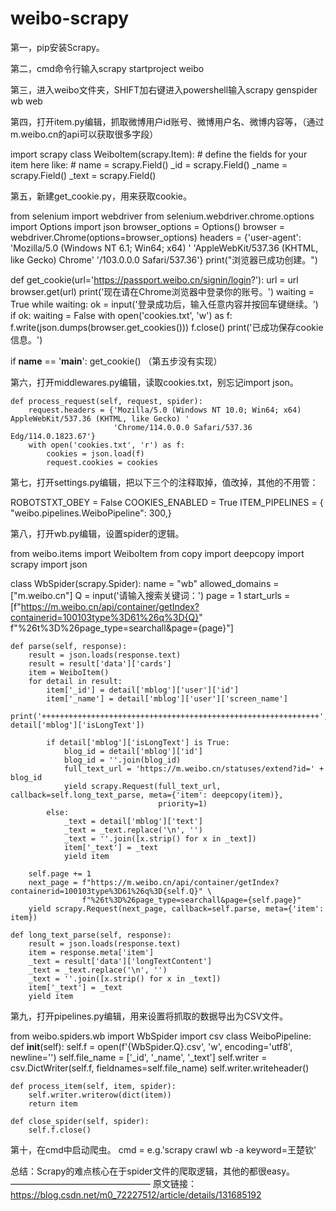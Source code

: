 # weibo-scrapy
第一，pip安装Scrapy。

第二，cmd命令行输入scrapy startproject weibo

第三，进入weibo文件夹，SHIFT加右键进入powershell输入scrapy genspider wb web

第四，打开item.py编辑，抓取微博用户id账号、微博用户名、微博内容等，（通过m.weibo.cn的api可以获取很多字段）

import scrapy
class WeiboItem(scrapy.Item):
    # define the fields for your item here like:
    # name = scrapy.Field()
    _id = scrapy.Field()
    _name = scrapy.Field()
    _text = scrapy.Field()
    
第五，新建get_cookie.py，用来获取cookie。

from selenium import webdriver
from selenium.webdriver.chrome.options import Options
import json
browser_options = Options()
browser = webdriver.Chrome(options=browser_options)
headers = {'user-agent': 'Mozilla/5.0 (Windows NT 6.1; Win64; x64) '
                         'AppleWebKit/537.36 (KHTML, like Gecko) Chrome'
                         '/103.0.0.0 Safari/537.36'}
print("浏览器已成功创建。")
 
 
def get_cookie(url='https://passport.weibo.cn/signin/login?'):
    url = url
    browser.get(url)
    print('现在请在Chrome浏览器中登录你的账号。')
    waiting = True
    while waiting:
        ok = input('登录成功后，输入任意内容并按回车键继续。')
        if ok:
            waiting = False
    with open('cookies.txt', 'w') as f:
        f.write(json.dumps(browser.get_cookies()))
        f.close()
    print('已成功保存cookie信息。')
 
 
if __name__ == '__main__':
    get_cookie()
（第五步没有实现）

第六，打开middlewares.py编辑，读取cookies.txt，别忘记import json。

    def process_request(self, request, spider):
        request.headers = {'Mozilla/5.0 (Windows NT 10.0; Win64; x64) AppleWebKit/537.36 (KHTML, like Gecko) '
                           'Chrome/114.0.0.0 Safari/537.36 Edg/114.0.1823.67'}
        with open('cookies.txt', 'r') as f:
            cookies = json.load(f)
            request.cookies = cookies

第七，打开settings.py编辑，把以下三个的注释取掉，值改掉，其他的不用管：

ROBOTSTXT_OBEY = False
COOKIES_ENABLED = True
ITEM_PIPELINES = {
    "weibo.pipelines.WeiboPipeline": 300,}
    
第八，打开wb.py编辑，设置spider的逻辑。

from weibo.items import WeiboItem
from copy import deepcopy
import scrapy
import json
 
class WbSpider(scrapy.Spider):
    name = "wb"
    allowed_domains = ["m.weibo.cn"]
    Q = input('请输入搜索关键词：')
    page = 1
    start_urls = [f"https://m.weibo.cn/api/container/getIndex?containerid=100103type%3D61%26q%3D{Q}"
                  f"%26t%3D%26page_type=searchall&page={page}"]
 
    def parse(self, response):
        result = json.loads(response.text)
        result = result['data']['cards']
        item = WeiboItem()
        for detail in result:
            item['_id'] = detail['mblog']['user']['id']
            item['_name'] = detail['mblog']['user']['screen_name']
            print('++++++++++++++++++++++++++++++++++++++++++++++++++++++++++++++', detail['mblog']['isLongText'])
 
            if detail['mblog']['isLongText'] is True:
                blog_id = detail['mblog']['id']
                blog_id = ''.join(blog_id)
                full_text_url = 'https://m.weibo.cn/statuses/extend?id=' + blog_id
                yield scrapy.Request(full_text_url, callback=self.long_text_parse, meta={'item': deepcopy(item)},
                                     priority=1)
            else:
                _text = detail['mblog']['text']
                _text = _text.replace('\n', '')
                _text = ''.join([x.strip() for x in _text])
                item['_text'] = _text
                yield item
 
        self.page += 1
        next_page = f"https://m.weibo.cn/api/container/getIndex?containerid=100103type%3D61%26q%3D{self.Q}" \
                    f"%26t%3D%26page_type=searchall&page={self.page}"
        yield scrapy.Request(next_page, callback=self.parse, meta={'item': item})
 
    def long_text_parse(self, response):
        result = json.loads(response.text)
        item = response.meta['item']
        _text = result['data']['longTextContent']
        _text = _text.replace('\n', '')
        _text = ''.join([x.strip() for x in _text])
        item['_text'] = _text
        yield item

第九，打开pipelines.py编辑，用来设置将抓取的数据导出为CSV文件。

from weibo.spiders.wb import WbSpider
import csv
class WeiboPipeline:
    def __init__(self):
        self.f = open(f'{WbSpider.Q}.csv', 'w', encoding='utf8', newline='')
        self.file_name = ['_id', '_name', '_text']
        self.writer = csv.DictWriter(self.f, fieldnames=self.file_name)
        self.writer.writeheader()
 
    def process_item(self, item, spider):
        self.writer.writerow(dict(item))
        return item
 
    def close_spider(self, spider):
        self.f.close()

第十，在cmd中启动爬虫。
cmd = e.g.'scrapy crawl wb -a keyword=王楚钦'

总结：Scrapy的难点核心在于spider文件的爬取逻辑，其他的都很easy。
————————————————
原文链接：https://blog.csdn.net/m0_72227512/article/details/131685192

